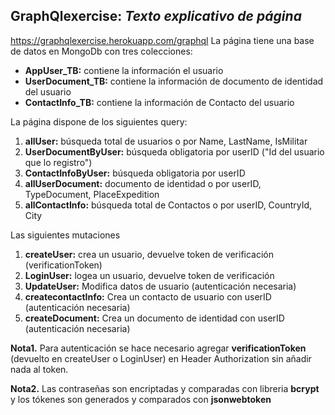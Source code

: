 ## GraphQlexercise: _Texto explicativo de página_
https://graphqlexercise.herokuapp.com/graphql
La página tiene una base de datos en MongoDb con tres colecciones:
- **AppUser_TB:**  contiene la información el usuario
- **UserDocument_TB:** contiene la información de documento de identidad del usuario
- **ContactInfo_TB:** contiene la información de Contacto del usuario

La página dispone de los siguientes query:
1. **allUser:** búsqueda total de usuarios o por Name, LastName, IsMilitar
2. **UserDocumentByUser:** búsqueda obligatoria por userID ("Id del usuario que lo registro")
3. **ContactInfoByUser:** búsqueda obligatoria por userID
4. **allUserDocument:** documento de identidad o por userID, TypeDocument, PlaceExpedition
5. **allContactInfo:** búsqueda total de Contactos o por userID, CountryId, City

Las siguientes mutaciones 
1. **createUser:** crea un usuario, devuelve token de verificación (verificationToken)
2. **LoginUser:** logea un usuario, devuelve token de verificación
3. **UpdateUser:** Modifica datos de usuario (autenticación necesaria)
4. **createcontactInfo:** Crea un contacto de usuario con userID (autenticación necesaria)
5. **createDocument:** Crea un documento de identidad con userID (autenticación necesaria)

**Nota1.** Para autenticación se hace necesario agregar **verificationToken** (devuelto en createUser o LoginUser) en Header Authorization sin añadir nada al token.

**Nota2.** Las contraseñas son encriptadas y comparadas con libreria **bcrypt** y los tókenes son generados y comparados con **jsonwebtoken**